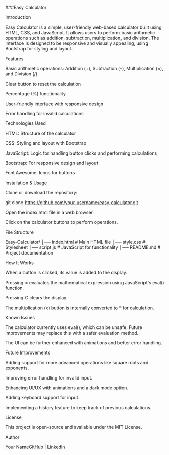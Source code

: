 ###Easy Calculator

Introduction

Easy Calculator is a simple, user-friendly web-based calculator built using HTML, CSS, and JavaScript. It allows users to perform basic arithmetic operations such as addition, subtraction, multiplication, and division. The interface is designed to be responsive and visually appealing, using Bootstrap for styling and layout.

Features

Basic arithmetic operations: Addition (+), Subtraction (-), Multiplication (×), and Division (/)

Clear button to reset the calculation

Percentage (%) functionality

User-friendly interface with responsive design

Error handling for invalid calculations

Technologies Used

HTML: Structure of the calculator

CSS: Styling and layout with Bootstrap

JavaScript: Logic for handling button clicks and performing calculations

Bootstrap: For responsive design and layout

Font Awesome: Icons for buttons

Installation & Usage

Clone or download the repository:

git clone https://github.com/your-username/easy-calculator.git

Open the index.html file in a web browser.

Click on the calculator buttons to perform operations.

File Structure

Easy-Calculator/
│── index.html   # Main HTML file
│── style.css    # Stylesheet
│── script.js    # JavaScript for functionality
│── README.md    # Project documentation

How It Works

When a button is clicked, its value is added to the display.

Pressing = evaluates the mathematical expression using JavaScript's eval() function.

Pressing C clears the display.

The multiplication (x) button is internally converted to * for calculation.

Known Issues

The calculator currently uses eval(), which can be unsafe. Future improvements may replace this with a safer evaluation method.

The UI can be further enhanced with animations and better error handling.

Future Improvements

Adding support for more advanced operations like square roots and exponents.

Improving error handling for invalid input.

Enhancing UI/UX with animations and a dark mode option.

Adding keyboard support for input.

Implementing a history feature to keep track of previous calculations.

License

This project is open-source and available under the MIT License.

Author

Your NameGitHub | LinkedIn

